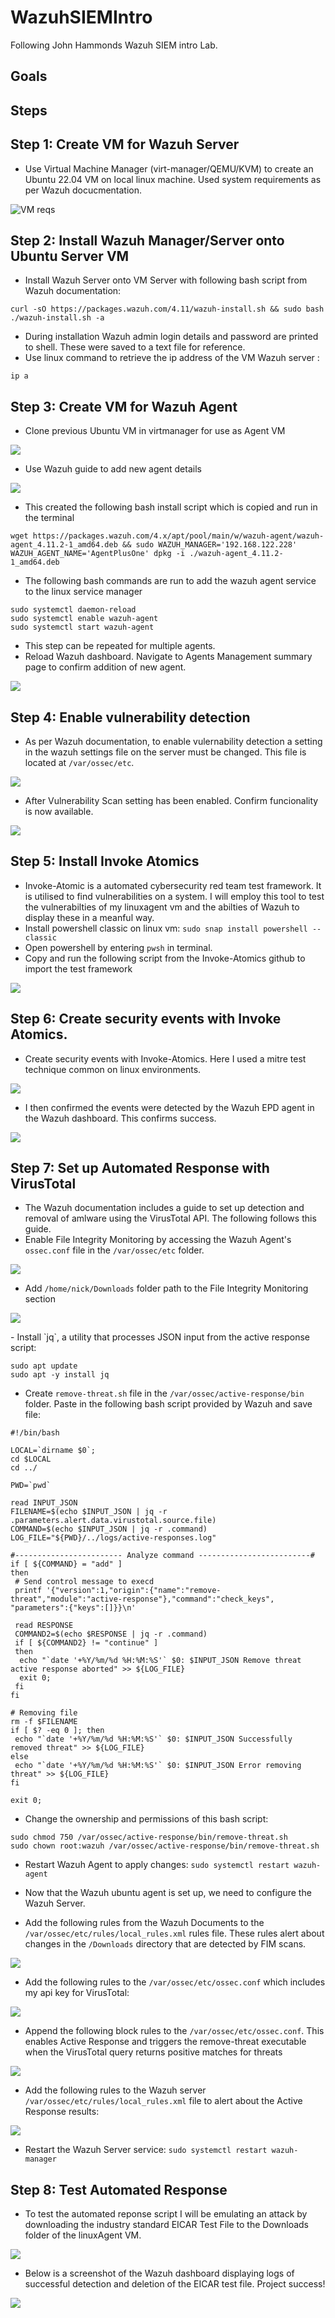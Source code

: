 # WazuhSIEMIntro
Following John Hammonds Wazuh SIEM intro Lab.
## Goals
## Steps

## Step 1: Create VM for Wazuh Server
- Use Virtual Machine Manager (virt-manager/QEMU/KVM) to create an Ubuntu 22.04 VM on local linux machine. Used system requirements as per Wazuh docucmentation.
<p align="left">
    <img src="https://github.com/ValidGoodCool/WazuhSIEMIntro/blob/main/WazuhVMReqs.png" alt="VM reqs" />
</p>

## Step 2: Install Wazuh Manager/Server onto Ubuntu Server VM
- Install Wazuh Server onto VM Server with following bash script from Wazuh documentation:
```
curl -sO https://packages.wazuh.com/4.11/wazuh-install.sh && sudo bash ./wazuh-install.sh -a
```
- During installation Wazuh admin login details and password are printed to shell. These were saved to a text file for reference.
- Use linux command to retrieve the ip address of the VM Wazuh server :
```
ip a
```

## Step 3: Create VM for Wazuh Agent
-  Clone previous Ubuntu VM in virtmanager for use as Agent VM

<p align="left">
    <img src="https://github.com/ValidGoodCool/WazuhSIEMIntro/blob/main/ClonedVMAgent.png"/>
</p>

-  Use Wazuh guide to add new agent details
<p align="left">
    <img src="https://github.com/ValidGoodCool/WazuhSIEMIntro/blob/main/AddAgentDialogue.png"/>
</p>

-  This created the following bash install script which is copied and run in the terminal

```
wget https://packages.wazuh.com/4.x/apt/pool/main/w/wazuh-agent/wazuh-agent_4.11.2-1_amd64.deb && sudo WAZUH_MANAGER='192.168.122.228' WAZUH_AGENT_NAME='AgentPlusOne' dpkg -i ./wazuh-agent_4.11.2-1_amd64.deb
```
-  The following bash commands are run to add the wazuh agent service to the linux service manager

```
sudo systemctl daemon-reload
sudo systemctl enable wazuh-agent
sudo systemctl start wazuh-agent
```
-  This step can be repeated for multiple agents.
-  Reload Wazuh dashboard. Navigate to Agents Management summary page to confirm addition of new agent.

<p align="centre">
    <img src="https://github.com/ValidGoodCool/WazuhSIEMIntro/blob/main/AgentAddedSuccess.png"/>
</p>

## Step 4: Enable vulnerability detection
- As per Wazuh documentation, to enable vulernability detection a setting in the wazuh settings file on the server must be changed. This file is located at `/var/ossec/etc`.

<p align="left">
    <img src="https://github.com/ValidGoodCool/WazuhSIEMIntro/blob/main/VulnScanOnConfig.png"/>
</p>

- After Vulnerability Scan setting has been enabled. Confirm funcionality is now available.

<p align="centre">
    <img src="https://github.com/ValidGoodCool/WazuhSIEMIntro/blob/main/ConfirmVulnDetect.png"/>
</p>

## Step 5: Install Invoke Atomics
- Invoke-Atomic is a automated cybersecurity red team test framework. It is utilised to find vulnerabilities on a system. I will employ this tool to test the vulnerabilties of my linuxagent vm and the abilties of Wazuh to display these in a meanful way.
- Install powershell classic on linux vm:
`sudo snap install powershell --classic`
- Open powershell by entering `pwsh` in terminal.
- Copy and run the following script from the Invoke-Atomics github to import the test framework

<p align="left">
    <img src="https://github.com/ValidGoodCool/WazuhSIEMIntro/blob/main/InstallAtomics.png"/>
</p>

## Step 6: Create security events with Invoke Atomics.
- Create security events with Invoke-Atomics. Here I used a mitre test technique common on linux environments.

<p align="left">
    <img src="https://github.com/ValidGoodCool/WazuhSIEMIntro/blob/main/InvokeAtomicTestCompleted.png"/>
</p>

- I then confirmed the events were detected by the Wazuh EPD agent in the Wazuh dashboard. This confirms success.
<p align="centre">
    <img src="https://github.com/ValidGoodCool/WazuhSIEMIntro/blob/main/EventsDetected.png"/>
</p>

## Step 7: Set up Automated Response with VirusTotal

- The Wazuh documentation includes a guide to set up detection and removal of amlware using the VirusTotal API. The following follows this guide.
- Enable File Integrity Monitoring by accessing the Wazuh Agent's `ossec.conf` file in the `/var/ossec/etc` folder.
<p align="left">
    <img src="PIC HERE"/>
</p>

- Add `/home/nick/Downloads` folder path to the File Integrity Monitoring section
<p align="left">
    <img src="https://github.com/ValidGoodCool/WazuhSIEMIntro/blob/main/AddFolderActiveFileMonitoring.png"/>
</p>
- Install `jq`, a utility that processes JSON input from the active response script:

```
sudo apt update
sudo apt -y install jq
```
- Create `remove-threat.sh` file in the `/var/ossec/active-response/bin` folder. Paste in the following bash script provided by Wazuh and save file:
```
#!/bin/bash

LOCAL=`dirname $0`;
cd $LOCAL
cd ../

PWD=`pwd`

read INPUT_JSON
FILENAME=$(echo $INPUT_JSON | jq -r .parameters.alert.data.virustotal.source.file)
COMMAND=$(echo $INPUT_JSON | jq -r .command)
LOG_FILE="${PWD}/../logs/active-responses.log"

#------------------------ Analyze command -------------------------#
if [ ${COMMAND} = "add" ]
then
 # Send control message to execd
 printf '{"version":1,"origin":{"name":"remove-threat","module":"active-response"},"command":"check_keys", "parameters":{"keys":[]}}\n'

 read RESPONSE
 COMMAND2=$(echo $RESPONSE | jq -r .command)
 if [ ${COMMAND2} != "continue" ]
 then
  echo "`date '+%Y/%m/%d %H:%M:%S'` $0: $INPUT_JSON Remove threat active response aborted" >> ${LOG_FILE}
  exit 0;
 fi
fi

# Removing file
rm -f $FILENAME
if [ $? -eq 0 ]; then
 echo "`date '+%Y/%m/%d %H:%M:%S'` $0: $INPUT_JSON Successfully removed threat" >> ${LOG_FILE}
else
 echo "`date '+%Y/%m/%d %H:%M:%S'` $0: $INPUT_JSON Error removing threat" >> ${LOG_FILE}
fi

exit 0;
```
- Change the ownership and permissions of this bash script:
```
sudo chmod 750 /var/ossec/active-response/bin/remove-threat.sh
sudo chown root:wazuh /var/ossec/active-response/bin/remove-threat.sh
```
- Restart Wazuh Agent to apply changes:
`sudo systemctl restart wazuh-agent`

- Now that the Wazuh ubuntu agent is set up, we need to configure the Wazuh Server.
- Add the following rules from the Wazuh Documents to the `/var/ossec/etc/rules/local_rules.xml` rules file. These rules alert about changes in the `/Downloads` directory that are detected by FIM scans.

<p align="left">
    <img src="https://github.com/ValidGoodCool/WazuhSIEMIntro/blob/main/WazuhServerFIMServerRules.png"/>
</p>

- Add the following rules to the `/var/ossec/etc/ossec.conf` which includes my api key for VirusTotal:

<p align="left">
    <img src="https://github.com/ValidGoodCool/WazuhSIEMIntro/blob/main/WazuhServerVirusTotalRules.png"/>
</p>

- Append the following block rules to the `/var/ossec/etc/ossec.conf`. This enables Active Response and triggers the remove-threat executable when the VirusTotal query returns positive matches for threats
<p align="left">
    <img src="https://github.com/ValidGoodCool/WazuhSIEMIntro/blob/main/WazuhServerRemoveThreatRules.png"/>
</p>

- Add the following rules to the Wazuh server `/var/ossec/etc/rules/local_rules.xml` file to alert about the Active Response results:

<p align="left">
    <img src="https://github.com/ValidGoodCool/WazuhSIEMIntro/blob/main/WazuhServerActiveResponseResultsRules.png"/>
</p>

- Restart the Wazuh Server service:
`sudo systemctl restart wazuh-manager`

## Step 8: Test Automated Response
- To test the automated reponse script I will be emulating an attack by downloading the industry standard EICAR Test File to the Downloads folder of the linuxAgent VM.

<p align="left">
    <img src="https://github.com/ValidGoodCool/WazuhSIEMIntro/blob/main/EICARTestFile.png"/>
</p>

- Below is a screenshot of the Wazuh dashboard displaying logs of successful detection and deletion of the EICAR test file. Project success!

<p align="left">
    <img src="https://github.com/ValidGoodCool/WazuhSIEMIntro/blob/main/EICARFileDeleted.png"/>
</p>
